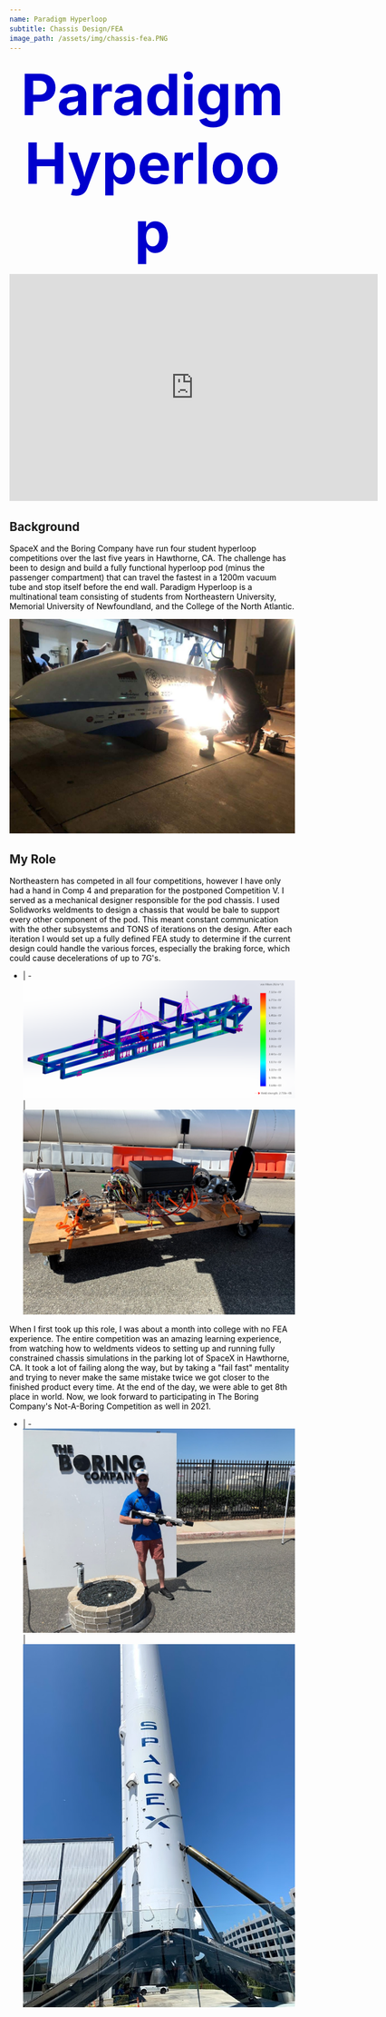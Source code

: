 ```yaml
---
name: Paradigm Hyperloop
subtitle: Chassis Design/FEA
image_path: /assets/img/chassis-fea.PNG
---
```

<!-- <video controls="controls">
  <source src="/assets/img/promo_vid.mp4" type="video/mp4">
Your browser does not support the video tag.
</video> -->

<!-- <figure class="video_container">
  <video controls="true" allowfullscreen="true" poster="/assets/img/chassis-fea.PNG">
    <source src="/assets/img/promo_vid.mp4" type="video/mp4"
  </video>
</figure> -->
<p align="center"><span style="color: MediumBlue; font-size: 100px;"><b> Paradigm Hyperloop </b></span></p>

<p align="center"><iframe width="650" height="400" src="https://www.youtube.com/embed/qd7X839w1h0?rel=0&controls=0&autoplay=1&mute=1&modestbranding=1&autohide=1&showinfo=0" frameborder="0" allowfullscreen></iframe></p>

## Background
<span
  style="color: black;">SpaceX and the Boring Company have run four student hyperloop competitions over the last five years in Hawthorne, CA. The challenge has been to design and build a fully functional hyperloop pod (minus the passenger compartment) that can travel the fastest in a 1200m vacuum tube and stop itself before the end wall. Paradigm Hyperloop is a multinational team consisting of students from Northeastern University, Memorial University of Newfoundland, and the College of the North Atlantic. </span>

  ![](\assets\img\pod_cutting.JPG)

## My Role
<span
  style="color: black;">Northeastern has competed in all four competitions, however I have only had a hand in Comp 4 and preparation for the postponed Competition V. I served as a mechanical designer responsible for the pod chassis. I used Solidworks weldments to design a chassis that would be bale to support every other component of the pod. This meant constant communication with the other subsystems and TONS of iterations on the design. After each iteration I would set up a fully defined FEA study to determine if the current design could handle the various forces, especially the braking force, which could cause decelerations of up to 7G's.  </span>

- | -
  ![](\assets\img\chassis_fea2.PNG) | ![](\assets\img\hyperloop-cover.jpg)

<span
  style="color: black;">When I first took up this role, I was about a month into college with no FEA experience. The entire competition was an amazing learning experience, from watching how to weldments videos to setting up and running fully constrained chassis simulations in the parking lot of SpaceX in Hawthorne, CA. It took a lot of failing along the way, but by taking a "fail fast" mentality and trying to never make the same mistake twice we got closer to the finished product every time. At the end of the day, we were able to get 8th place in world.
Now, we look forward to participating in The Boring Company's Not-A-Boring Competition as well in 2021. </span>

- | -
![](\assets\img\boring_flame.jpg) | ![](\assets\img\spacex_rocket.JPG)
